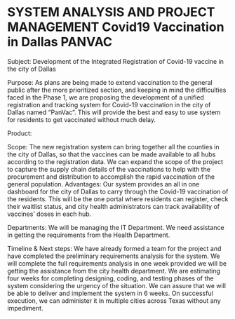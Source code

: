 # SYSTEM ANALYSIS AND PROJECT MANAGEMENT Covid19 Vaccination in Dallas PANVAC


Subject: Development of the Integrated Registration of Covid-19 vaccine in the city of Dallas

Purpose:
As plans are being made to extend vaccination to the general public after the more prioritized 
section, and keeping in mind the difficulties faced in the Phase 1, we are proposing the 
development of a unified registration and tracking system for Covid-19 vaccination in the city of 
Dallas named “PanVac”. This will provide the best and easy to use system for residents to get 
vaccinated without much delay.

Product:

Scope: 
The new registration system can bring together all the counties in the city of Dallas, so that
the vaccines can be made available to all hubs according to the registration data. We can expand 
the scope of the project to capture the supply chain details of the vaccinations to help with the 
procurement and distribution to accomplish the rapid vaccination of the general population.
Advantages: Our system provides an all in one dashboard for the city of Dallas to carry through 
the Covid-19 vaccination of the residents. This will be the one portal where residents can register,
check their waitlist status, and city health administrators can track availability of vaccines’ doses 
in each hub.

Departments: 
We will be managing the IT Department. We need assistance in getting the 
requirements from the Health Department.

Timeline & Next steps:
We have already formed a team for the project and have completed the preliminary 
requirements analysis for the system. We will complete the full requirements analysis in one 
week provided we will be getting the assistance from the city health department. We are 
estimating four weeks for completing designing, coding, and testing phases of the system 
considering the urgency of the situation. We can assure that we will be able to deliver and 
implement the system in 6 weeks. On successful execution, we can administer it in multiple cities 
across Texas without any impediment.
